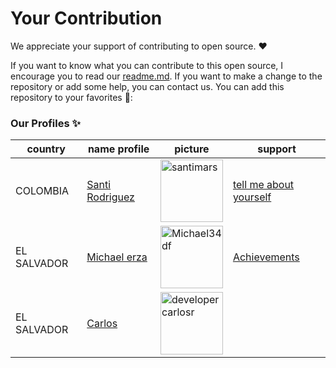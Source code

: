 # Your Contribution 

We appreciate your support of contributing to open source. ❤️

If you want to know what you can contribute to this open source, I encourage you to read our [readme.md](https://github.com/santimars/Tell_me_about_yourself/blob/main/README.md). If you want to make a change to the repository or add some help, you can contact us.
You can add this repository to your favorites 🌟:
### Our Profiles :sparkles:


|  country | name profile | picture| support|
|--|---|---|--|
|COLOMBIA | [Santi Rodriguez](https://github.com/santimars) | [<img width="100" src="https://avatars.githubusercontent.com/u/98999805?v=4" alt="santimars" />](https://github.com/santimars) |[tell me about yourself](https://github.com/W-R-T-O/Tell_me_about_yourself/tree/main) |
| EL SALVADOR | [Michael erza](https://github.com/Michael34df) | [<img width="100" src="https://avatars.githubusercontent.com/u/142544467?v=4" alt="Michael34df" />](https://github.com/Michael34df) |[Achievements](https://github.com/W-R-T-O/Achievements.github) |
| EL SALVADOR | [Carlos](https://github.com/devepolercarlosr) | [<img width="100" src="https://avatars.githubusercontent.com/u/144275977?v=4" alt="developercarlosr" />](https://github.com/Michael34df) |
